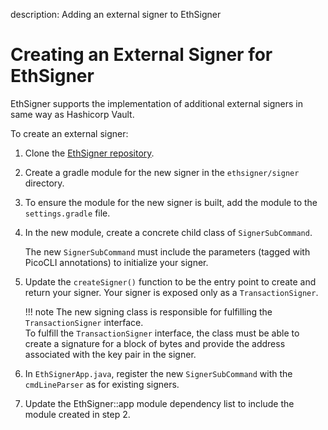 description: Adding an external signer to EthSigner
<!--- END of page meta data -->

# Creating an External Signer for EthSigner

EthSigner supports the implementation of additional external signers in same way as Hashicorp Vault. 

To create an external signer: 

1. Clone the [EthSigner repository](https://github.com/PegaSysEng/ethsigner). 

1. Create a gradle module for the new signer in the `ethsigner/signer` directory. 

1. To ensure the module for the new signer is built, add the module to the `settings.gradle` file.

1. In the new module, create a concrete child class of `SignerSubCommand`.

    The new `SignerSubCommand` must include the parameters (tagged with PicoCLI annotations) to initialize your signer.

1. Update the `createSigner()` function to be the entry point to create and return your signer. 
   Your signer is exposed only as a `TransactionSigner`.

    !!! note
        The new signing class is responsible for fulfilling the `TransactionSigner` interface.  
        To fulfill the `TransactionSigner` interface, the class must be able to create a signature for 
        a block of bytes and provide the address associated with the key pair in the signer.

1. In `EthSignerApp.java`, register the new `SignerSubCommand` with the `cmdLineParser` as for existing signers.

1. Update the EthSigner::app module dependency list to include the module created in step 2.

